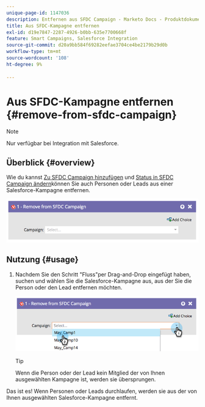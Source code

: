 ```yaml
---
unique-page-id: 1147036
description: Entfernen aus SFDC Campaign - Marketo Docs - Produktdokumentation
title: Aus SFDC-Kampagne entfernen
exl-id: d19e7847-2287-4926-b0bb-635e7700668f
feature: Smart Campaigns, Salesforce Integration
source-git-commit: d20a9bb584f69282eefae3704ce4be2179b29d0b
workflow-type: tm+mt
source-wordcount: '108'
ht-degree: 9%

---
```


# Aus SFDC-Kampagne entfernen {#remove-from-sfdc-campaign}

>[!NOTE]
>
>Nur verfügbar bei Integration mit Salesforce.

## Überblick {#overview}

Wie du kannst [Zu SFDC Campaign hinzufügen](/help/marketo/product-docs/core-marketo-concepts/smart-campaigns/salesforce-flow-actions/add-to-sfdc-campaign.md) und [Status in SFDC Campaign ändern](/help/marketo/product-docs/core-marketo-concepts/smart-campaigns/salesforce-flow-actions/change-status-in-sfdc-campaign.md)können Sie auch Personen oder Leads aus einer Salesforce-Kampagne entfernen.

![](assets/image2014-9-22-15-3a54-3a34.png)

## Nutzung {#usage}

1. Nachdem Sie den Schritt &quot;Fluss&quot;per Drag-and-Drop eingefügt haben, suchen und wählen Sie die Salesforce-Kampagne aus, aus der Sie die Person oder den Lead entfernen möchten.

   ![](assets/image2014-9-22-15-3a54-3a39.png)

   >[!TIP]
   >
   >Wenn die Person oder der Lead kein Mitglied der von Ihnen ausgewählten Kampagne ist, werden sie übersprungen.

Das ist es! Wenn Personen oder Leads durchlaufen, werden sie aus der von Ihnen ausgewählten Salesforce-Kampagne entfernt.
